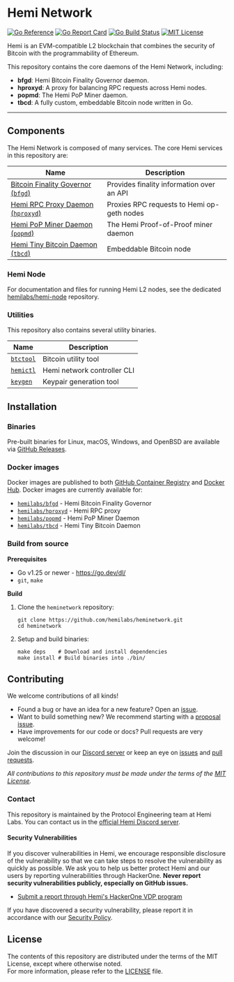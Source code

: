 # Hemi Network

[![Go Reference](https://pkg.go.dev/badge/github.com/hemilabs/heminetwork.svg)](https://pkg.go.dev/github.com/hemilabs/heminetwork)
[![Go Report Card](https://goreportcard.com/badge/github.com/hemilabs/heminetwork)](https://goreportcard.com/report/github.com/hemilabs/heminetwork)
[![Go Build Status](https://github.com/hemilabs/heminetwork/actions/workflows/go.yml/badge.svg)](https://github.com/hemilabs/heminetwork/actions/workflows/go.yml)
[![MIT License](https://img.shields.io/badge/license-MIT-ff6c15)](LICENSE)

Hemi is an EVM-compatible L2 blockchain that combines the security of Bitcoin with the programmability of Ethereum.

This repository contains the core daemons of the Hemi Network, including:

- **bfgd**: Hemi Bitcoin Finality Governor daemon.
- **hproxyd**: A proxy for balancing RPC requests across Hemi nodes.
- **popmd**: The Hemi PoP Miner daemon.
- **tbcd**: A fully custom, embeddable Bitcoin node written in Go.

---

## Components

The Hemi Network is composed of many services. The core Hemi services in this repository are:

| Name                                               | Description                                |
|----------------------------------------------------|--------------------------------------------|
| [Bitcoin Finality Governor (`bfgd`)](./cmd/bfgd)   | Provides finality information over an API  |
| [Hemi RPC Proxy Daemon (`hproxyd`)](./cmd/hproxyd) | Proxies RPC requests to Hemi op-geth nodes |
| [Hemi PoP Miner Daemon (`popmd`)](./cmd/popmd)     | The Hemi Proof-of-Proof miner daemon       |
| [Hemi Tiny Bitcoin Daemon (`tbcd`)](./cmd/tbcd)    | Embeddable Bitcoin node                    |

### Hemi Node

For documentation and files for running Hemi L2 nodes, see the
dedicated [hemilabs/hemi-node](https://github.com/hemilabs/hemi-node) repository.

### Utilities

This repository also contains several utility binaries.

| Name                       | Description                 |
|----------------------------|-----------------------------|
| [`btctool`](./cmd/btctool) | Bitcoin utility tool        |
| [`hemictl`](./cmd/hemictl) | Hemi network controller CLI |
| [`keygen`](./cmd/keygen)   | Keypair generation tool     |

## Installation

### Binaries

Pre-built binaries for Linux, macOS, Windows, and OpenBSD are available
via [GitHub Releases](https://github.com/hemilabs/heminetwork/releases).

### Docker images

Docker images are published to both [GitHub Container Registry](https://github.com/hemilabs/heminetwork/packages)
and [Docker Hub](https://hub.docker.com/u/hemilabs/). Docker images are currently available for:

- [`hemilabs/bfgd`](https://github.com/orgs/hemilabs/packages/container/package/bfgd) - Hemi Bitcoin Finality Governor
- [`hemilabs/hproxyd`](https://github.com/orgs/hemilabs/packages/container/package/hproxyd) - Hemi RPC proxy
- [`hemilabs/popmd`](https://github.com/orgs/hemilabs/packages/container/package/popmd) - Hemi PoP Miner Daemon
- [`hemilabs/tbcd`](https://github.com/orgs/hemilabs/packages/container/package/tbcd) - Hemi Tiny Bitcoin Daemon

### Build from source

**Prerequisites**

- Go v1.25 or newer - https://go.dev/dl/
- `git`, `make`

**Build**

1. Clone the `heminetwork` repository:
   ```shell
   git clone https://github.com/hemilabs/heminetwork.git
   cd heminetwork
   ```

2. Setup and build binaries:
   ```shell
   make deps    # Download and install dependencies
   make install # Build binaries into ./bin/
   ```

## Contributing

We welcome contributions of all kinds!

- Found a bug or have an idea for a new feature? Open an [issue](https://github.com/hemilabs/heminetwork/issues).
- Want to build something new? We recommend starting with
  a [proposal issue](https://github.com/hemilabs/heminetwork/issues).
- Have improvements for our code or docs? Pull requests are very welcome!

Join the discussion in our [Discord server](https://discord.gg/hemixyz) or keep an eye
on [issues](https://github.com/hemilabs/heminetwork/issues)
and [pull requests](https://github.com/hemilabs/heminetwork/pulls).

_All contributions to this repository must be made under the terms of the [MIT License](LICENSE)._

### Contact

This repository is maintained by the Protocol Engineering team at Hemi Labs. You can contact us in the [official Hemi
Discord server](https://discord.gg/hemixyz).

#### Security Vulnerabilities

If you discover vulnerabilities in Hemi, we encourage responsible disclosure of the vulnerability so that we can take
steps to resolve the vulnerability as quickly as possible. We ask you to help us better protect Hemi and our users by
reporting vulnerabilities through HackerOne. **Never report security vulnerabilities publicly, especially on GitHub
issues.**

- [Submit a report through Hemi's HackerOne VDP program](https://hackerone.com/hemi_labs_vdp)

If you have discovered a security vulnerability, please report it in accordance with
our [Security Policy](https://github.com/hemilabs/.github/blob/main/SECURITY.md).

## License

The contents of this repository are distributed under the terms of the MIT License, except where otherwise noted.<br/>
For more information, please refer to the [LICENSE](https://github.com/hemilabs/heminetwork/blob/main/LICENSE) file.
